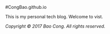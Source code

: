 #CongBao.github.io

This is my personal tech blog. Welcome to vist.

*Copyright &copy; 2017 Bao Cong. All rights reserved.*